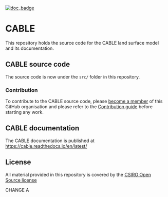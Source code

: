 [![doc_badge](documentation/docs/assets/doc_badge.svg)](https://cable.readthedocs.io/en/latest/)

# CABLE
This repository holds the source code for the CABLE land surface model and its documentation.

## CABLE source code
The source code is now under the `src/` folder in this repository.

### Contribution
To contribute to the CABLE source code, please [become a member][member-issue] of this GitHub organisation and please refer to the [Contribution guide][contribution] before starting any work.

## CABLE documentation
The CABLE documentation is published at https://cable.readthedocs.io/en/latest/

## License
All material provided in this repository is covered by the [CSIRO Open Source license][license]

[member-issue]: https://github.com/CABLE-LSM/CABLE/issues/110
[contribution]: https://cable.readthedocs.io/en/latest/developer_guide/contribution/
[license]: License.md

CHANGE A
